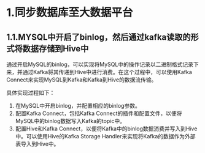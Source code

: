 # 1.同步数据库至大数据平台

## 1.1.MYSQL中开启了binlog，然后通过kafka读取的形式将数据存储到Hive中

通过开启MySQL的binlog，可以实现将MySQL中的操作记录以二进制格式记录下来，并通过Kafka将其传递到Hive中进行消费。在这个过程中，可以使用Kafka Connect来实现MySQL到Kafka和Kafka到Hive的数据流传输。

具体实现过程如下：

1. 在MySQL中开启binlog，并配置相应的binlog参数。
2. 配置Kafka Connect，包括Kafka Connect的插件和配置文件，以便将MySQL中的binlog数据写入Kafka的topic中。
3. 配置Hive和Kafka Connect，以便将Kafka中的binlog数据消费并写入到Hive中。可以使用Hive的Kafka Storage Handler来实现将Kafka的数据作为外部表导入到Hive中。